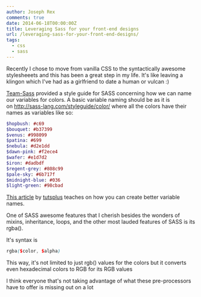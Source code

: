 ```yaml
---
author: Joseph Rex
comments: true
date: 2014-06-18T00:00:00Z
title: Leveraging Sass for your front-end designs
url: /leveraging-sass-for-your-front-end-designs/
tags:
  - css
  - sass
---
```


Recently I chose to move from vanilla CSS to the syntactically awesome stylesheeets and this has been a great step in my life. It's like leaving a klingon which I've had as a girlfriend to date a human or vulcan :)

<a href="http://sass-lang.com" target="_blank">Team-Sass</a> provided a style guide for SASS concerning how we can name our variables for colors. A basic variable naming should be as it is on <a href="http://sass-lang.com/styleguide/color/" target="_blank">http://sass-lang.com/styleguide/color/</a> where all the colors have their names as variables like so:
<!--more-->

```scss
$hopbush: #c69
$bouquet: #b37399
$venus: #998099
$patina: #699
$nebula: #d2e1dd
$dawn-pink: #f2ece4
$wafer: #e1d7d2
$iron: #dadbdf
$regent-grey: #808c99
$pale-sky: #6b717f
$midnight-blue: #036
$light-green: #98cbad
```

<a href="http://webdesign.tutsplus.com/tutorials/quick-tip-name-your-sass-variables-modularly--webdesign-13364" target="_blank">This article</a> by <a href="http://tutsplus.com" target="_blank">tutsplus</a> teaches on how you can create better variable names.

One of SASS awesome features that I cherish besides the wonders of mixins, inheritance, loops, and the other most lauded features of SASS is its rgba().

It's syntax is

```scss
rgba($color, $alpha)
```

This way, it's not limited to just rgb() values for the colors but it converts even hexadecimal colors to RGB for its RGB values

I think everyone that's not taking advantage of what these pre-processors have to offer is missing out on a lot
